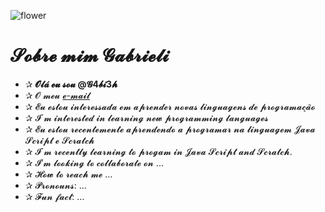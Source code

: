 <!--- especial repositorio sobre o gibhub --->

<!--- comentário, serve para esconder ou ocultar dados --->
![flower](https://img.wattpad.com/2b1c2e9e1921e706e59c0ee2d7f3138cfe0cb336/68747470733a2f2f73332e616d617a6f6e6177732e636f6d2f776174747061642d6d656469612d736572766963652f53746f7279496d6167652f44624d6e6a6c46754154464e55673d3d2d3639323838353937312e313631306562313034643035323730643836353232323633313333372e676966)
# 𝓢𝓸𝓫𝓻𝓮 𝓶𝓲𝓶 **𝓖𝓪𝓫𝓻𝓲𝓮𝓵𝓲**
- ✰ **𝓞𝓵𝓪́ 𝓮𝓾 𝓼𝓸𝓾 @𝓖4𝓫𝓲3𝓱**
- ✰ 𝓞 𝓶𝓮𝓾 [𝓮-𝓶𝓪𝓲𝓵](𝓰𝓪𝓫𝓻𝓲𝓮𝓵𝓲.𝓵𝓲𝓷𝓴𝓸𝓼𝓬𝓴𝓲@𝓮𝓼𝓬𝓸𝓵𝓪.𝓹𝓻.𝓰𝓸𝓿.𝓫𝓻)
- ✰ 𝓔𝓾 𝓮𝓼𝓽𝓸𝓾 𝓲𝓷𝓽𝓮𝓻𝓮𝓼𝓼𝓪𝓭𝓪 𝓮𝓶 𝓪𝓹𝓻𝓮𝓷𝓭𝓮𝓻 𝓷𝓸𝓿𝓪𝓼 𝓵𝓲𝓷𝓰𝓾𝓪𝓰𝓮𝓷𝓼 𝓭𝓮 𝓹𝓻𝓸𝓰𝓻𝓪𝓶𝓪𝓬̧𝓪̃𝓸
- ✰ 𝓘´𝓶 𝓲𝓷𝓽𝓮𝓻𝓮𝓼𝓽𝓮𝓭 𝓲𝓷 𝓵𝓮𝓪𝓻𝓷𝓲𝓷𝓰 𝓷𝓮𝔀 𝓹𝓻𝓸𝓰𝓻𝓪𝓶𝓶𝓲𝓷𝓰 𝓵𝓪𝓷𝓰𝓾𝓪𝓰𝓮𝓼
- ✰ 𝓔𝓾 𝓮𝓼𝓽𝓸𝓾 𝓻𝓮𝓬𝓮𝓷𝓽𝓮𝓶𝓮𝓷𝓽𝓮 𝓪𝓹𝓻𝓮𝓷𝓭𝓮𝓷𝓭𝓸 𝓪 𝓹𝓻𝓸𝓰𝓻𝓪𝓶𝓪𝓻 𝓷𝓪 𝓵𝓲𝓷𝓰𝓾𝓪𝓰𝓮𝓶 𝓙𝓪𝓿𝓪 𝓢𝓬𝓻𝓲𝓹𝓽 𝓮 𝓢𝓬𝓻𝓪𝓽𝓬𝓱
- ✰ 𝓘´𝓶 𝓻𝓮𝓬𝓮𝓷𝓽𝓵𝔂 𝓵𝓮𝓪𝓻𝓷𝓲𝓷𝓰 𝓽𝓸 𝓹𝓻𝓸𝓰𝓪𝓶 𝓲𝓷 𝓙𝓪𝓿𝓪 𝓢𝓬𝓻𝓲𝓹𝓽 𝓪𝓷𝓭 𝓢𝓬𝓻𝓪𝓽𝓬𝓱.
- ✰ 𝓘’𝓶 𝓵𝓸𝓸𝓴𝓲𝓷𝓰 𝓽𝓸 𝓬𝓸𝓵𝓵𝓪𝓫𝓸𝓻𝓪𝓽𝓮 𝓸𝓷 ...
- ✰ 𝓗𝓸𝔀 𝓽𝓸 𝓻𝓮𝓪𝓬𝓱 𝓶𝓮 ...
- ✰ 𝓟𝓻𝓸𝓷𝓸𝓾𝓷𝓼: ...
- ✰ 𝓕𝓾𝓷 𝓯𝓪𝓬𝓽: ...

 
